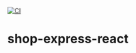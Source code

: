 [![CI](https://github.com/LuisCoralesM/shop-express-react/actions/workflows/node.js.yml/badge.svg)](https://github.com/LuisCoralesM/shop-express-react/actions/workflows/node.js.yml)

# shop-express-react
